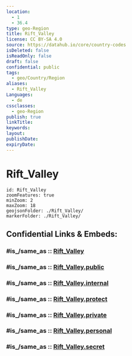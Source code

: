 ```yaml
---
location:
  - 1
  - 36.4
type: geo-Region
title: Rift_Valley
license: CC BY-SA 4.0
source: https://datahub.io/core/country-codes
isDeleted: false
isReadOnly: false
draft: false
confidential: public
tags:
  - geo/Country/Region
aliases:
  - Rift_Valley
Languages:
  - de
cssclasses:
  - geo-Region
publish: true
linkTitle:
keywords:
layout:
publishDate:
expiryDate:
---
```


# Rift_Valley

```leaflet
id: Rift_Valley
zoomFeatures: true 
minZoom: 2 
maxZoom: 18
geojsonFolder: ./Rift_Valley/
markerFolder: ./Rift_Valley/
```


## Confidential Links & Embeds: 

### #is_/same_as :: [Rift_Valley](/_Standards/Earth/Continent/Africa/Africa~East/Kenya/Provinces~Kenya/Rift_Valley.md) 

### #is_/same_as :: [Rift_Valley.public](/_public/Earth/Continent/Africa/Africa~East/Kenya/Provinces~Kenya/Rift_Valley.public.md) 

### #is_/same_as :: [Rift_Valley.internal](/_internal/Earth/Continent/Africa/Africa~East/Kenya/Provinces~Kenya/Rift_Valley.internal.md) 

### #is_/same_as :: [Rift_Valley.protect](/_protect/Earth/Continent/Africa/Africa~East/Kenya/Provinces~Kenya/Rift_Valley.protect.md) 

### #is_/same_as :: [Rift_Valley.private](/_private/Earth/Continent/Africa/Africa~East/Kenya/Provinces~Kenya/Rift_Valley.private.md) 

### #is_/same_as :: [Rift_Valley.personal](/_personal/Earth/Continent/Africa/Africa~East/Kenya/Provinces~Kenya/Rift_Valley.personal.md) 

### #is_/same_as :: [Rift_Valley.secret](/_secret/Earth/Continent/Africa/Africa~East/Kenya/Provinces~Kenya/Rift_Valley.secret.md)

